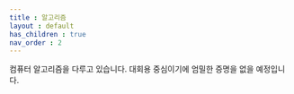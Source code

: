 ```yaml
---
title : 알고리즘
layout : default
has_children : true
nav_order : 2
---
```

컴퓨터 알고리즘을 다루고 있습니다. 대회용 중심이기에 엄밀한 증명을 없을 예정입니다.
